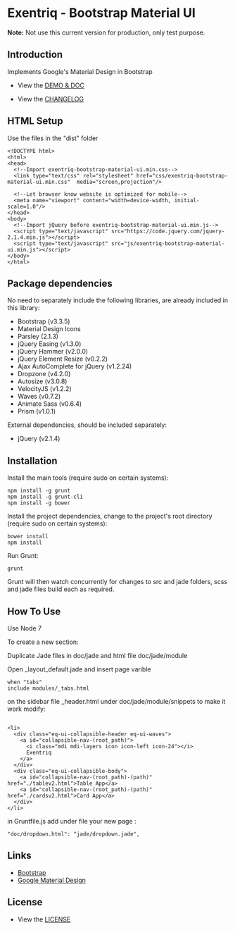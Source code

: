 # Exentriq - Bootstrap Material UI

**Note:** Not use this current version for production, only test purpose.

## Introduction

Implements Google's Material Design in Bootstrap

- View the [DEMO & DOC](http://bootstrap-material-ui.exentriq.com)

- View the [CHANGELOG](https://github.com/ExentriqLtd/Bootstrap-Material-UI/blob/master/CHANGELOG.md)

## HTML Setup

Use the files in the "dist" folder

```
<!DOCTYPE html>
<html>
<head>
  <!--Import exentriq-bootstrap-material-ui.min.css-->
  <link type="text/css" rel="stylesheet" href="css/exentriq-bootstrap-material-ui.min.css"  media="screen,projection"/>

  <!--Let browser know website is optimized for mobile-->
  <meta name="viewport" content="width=device-width, initial-scale=1.0"/>
</head>
<body>
  <!--Import jQuery before exentriq-bootstrap-material-ui.min.js-->
  <script type="text/javascript" src="https://code.jquery.com/jquery-2.1.4.min.js"></script>
  <script type="text/javascript" src="js/exentriq-bootstrap-material-ui.min.js"></script>
</body>
</html>
```

## Package dependencies

No need to separately include the following libraries, are already included in this library:

- Bootstrap (v3.3.5)
- Material Design Icons
- Parsley (2.1.3)
- jQuery Easing (v1.3.0)
- jQuery Hammer (v2.0.0)
- jQuery Element Resize (v0.2.2)
- Ajax AutoComplete for jQuery (v1.2.24)
- Dropzone (v4.2.0)
- Autosize (v3.0.8)
- VelocityJS (v1.2.2)
- Waves (v0.7.2)
- Animate Sass (v0.6.4)
- Prism (v1.0.1)

External dependencies, should be included separately:

- jQuery (v2.1.4)

## Installation

Install the main tools (require sudo on certain systems):

```
npm install -g grunt
npm install -g grunt-cli
npm install -g bower
```

Install the project dependencies, change to the project's root directory (require sudo on certain systems):

```
bower install
npm install
```

Run Grunt:

```
grunt
```

Grunt will then watch concurrently for changes to src and jade folders, scss and jade files build each as required.


## How To Use

Use Node 7

To create a new section:

Duplicate Jade files in doc/jade and html file doc/jade/module

Open _layout_default.jade and insert page varible
```
when "tabs"
include modules/_tabs.html
```

on the sidebar file _header.html under doc/jade/module/snippets to make it work modify:
```

<li>
  <div class="eq-ui-collapsible-header eq-ui-waves">
    <a id="collapsible-nav-(root_path)">
      <i class="mdi mdi-layers icon icon-left icon-24"></i>
      Exentriq
    </a>
  </div>
  <div class="eq-ui-collapsible-body">
    <a id="collapsible-nav-(root_path)-(path)" href="./tablev2.html">Table App</a>
    <a id="collapsible-nav-(root_path)-(path)" href="./cardsv2.html">Card App</a>
  </div>
</li>

```

in Gruntfile.js add under file your new page :
```
"doc/dropdown.html": "jade/dropdown.jade",
```


## Links

- [Bootstrap](http://getbootstrap.com)
- [Google Material Design](http://www.google.com/design/spec/material-design)

## License

- View the [LICENSE](https://github.com/ExentriqLtd/Bootstrap-Material-UI/blob/master/LICENSE.md)
